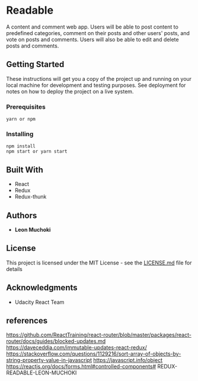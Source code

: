 # Readable

A content and comment web app. Users will be able to post content to predefined categories, comment on their posts and other users' posts, and vote on posts and comments. Users will also be able to edit and delete posts and comments.


## Getting Started

These instructions will get you a copy of the project up and running on your local machine for development and testing purposes. See deployment for notes on how to deploy the project on a live system.

### Prerequisites


```
yarn or npm
```

### Installing

```
npm install
npm start or yarn start
```

## Built With

* React
* Redux
* Redux-thunk

## Authors

* **Leon Muchoki** 


## License

This project is licensed under the MIT License - see the [LICENSE.md](LICENSE.md) file for details

## Acknowledgments

* Udacity React Team


## references
https://github.com/ReactTraining/react-router/blob/master/packages/react-router/docs/guides/blocked-updates.md
https://daveceddia.com/immutable-updates-react-redux/
https://stackoverflow.com/questions/1129216/sort-array-of-objects-by-string-property-value-in-javascript
https://javascript.info/object
https://reactjs.org/docs/forms.html#controlled-components# REDUX-READABLE-LEON-MUCHOKI
